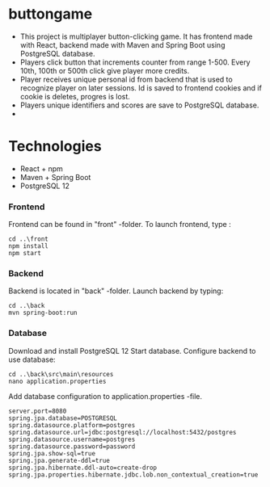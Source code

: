 # buttongame

* This project is multiplayer button-clicking game. It has frontend made with React, backend made with Maven and Spring Boot using PostgreSQL database.
* Players click button that increments counter from range 1-500. Every 10th, 100th or 500th click give player more credits.
* Player receives unique personal id from backend that is used to recognize player on later sessions. Id is saved to frontend cookies and if cookie is deletes, progres is lost.
* Players unique identifiers and scores are save to PostgreSQL database.
*

# Technologies

* React + npm
* Maven + Spring Boot
* PostgreSQL 12

### Frontend
Frontend can be found in "front" -folder.
To launch frontend, type :

```
cd ..\front
npm install
npm start
```

### Backend
Backend is located in "back" -folder.
Launch backend by typing:

```
cd ..\back
mvn spring-boot:run
```
### Database
Download and install PostgreSQL 12
Start database.
Configure backend to use database:
```
cd ..\back\src\main\resources
nano application.properties
```
Add database configuration to application.properties -file.
```
server.port=8080
spring.jpa.database=POSTGRESQL
spring.datasource.platform=postgres
spring.datasource.url=jdbc:postgresql://localhost:5432/postgres
spring.datasource.username=postgres
spring.datasource.password=password
spring.jpa.show-sql=true
spring.jpa.generate-ddl=true
spring.jpa.hibernate.ddl-auto=create-drop
spring.jpa.properties.hibernate.jdbc.lob.non_contextual_creation=true
```
